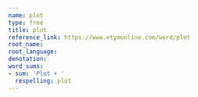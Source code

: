 ```yaml
---
name: plot
type: free
title: plot
reference_link: https://www.etymonline.com/word/plot
root_name: 
root_language: 
denotation: 
word_sums:
- sum: 'Plot + '
  respelling: plot
---
```

